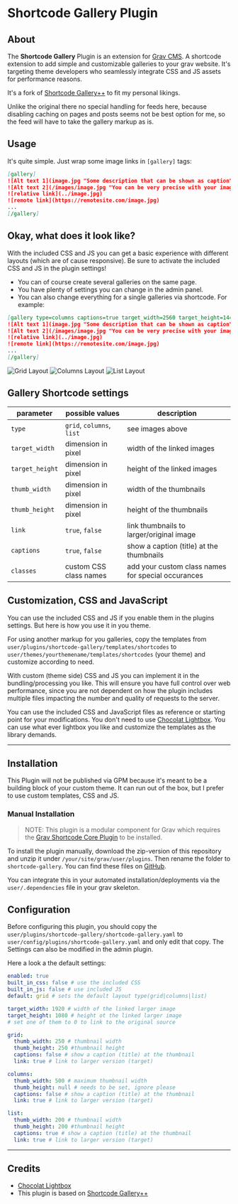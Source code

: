 # Shortcode Gallery Plugin

## About

The **Shortcode Gallery** Plugin is an extension for [Grav CMS](http://github.com/getgrav/grav). A shortcode extension to add simple and customizable galleries to your grav website. It's targeting theme developers who seamlessly integrate CSS and JS assets for performance reasons.

It's a fork of [Shortcode Gallery++](https://github.com/sal0max/grav-plugin-shortcode-gallery-plusplus) to fit my personal likings.

Unlike the original there no special handling for feeds here, because disabling caching on pages and posts seems not be best option for me, so the feed will have to take the gallery markup as is.

## Usage

It's quite simple. Just wrap some image links in `[gallery]` tags:

```markdown
[gallery]
![Alt text 1](image.jpg "Some description that can be shown as caption")
![Alt text 2](/images/image.jpg "You can be very precise with your image title if you like to.")
![relative link](../image.jpg)
![remote link](https://remotesite.com/image.jpg)
...
[/gallery]
```

## Okay, what does it look like?

With the included CSS and JS you can get a basic experience with different layouts (which are of cause responsive). Be sure to activate the included CSS and JS in the plugin settings!

* You can of course create several galleries on the same page.
* You have plenty of settings you can change in the admin panel.
* You can also change everything for a single galleries via shortcode. For example:

```markdown
[gallery type=columns captions=true target_width=2560 target_height=1440]
![Alt text 1](image.jpg "Some description that can be shown as caption")
![Alt text 2](/images/image.jpg "You can be very precise with your image title if you like to.")
![relative link](../image.jpg)
![remote link](https://remotesite.com/image.jpg)
...
[/gallery]
```

![Grid Layout](assets/grid.jpg)
![Columns Layout](assets/columns.jpg)
![List Layout](assets/list.jpg)

## Gallery Shortcode settings

| parameter   | possible values | description |
|-------------|-----------------| ------------|
| `type` | `grid`, `columns`, `list` | see images above
| `target_width` | dimension in pixel | width of the linked images
| `target_height` | dimension in pixel | height of the linked images
| `thumb_width` | dimension in pixel | width of the thumbnails
| `thumb_height` | dimension in pixel | height of the thumbnails
| `link` | `true`, `false` | link thumbnails to larger/original image
| `captions`  | `true`, `false` | show a caption (title) at the thumbnails
| `classes` | custom CSS class names | add your custom class names for special occurances

## Customization, CSS and JavaScript

You can use the included CSS and JS if you enable them in the plugins settings. But here is how you use it in you theme.

For using another markup for you galleries, copy the templates from `user/plugins/shortcode-gallery/templates/shortcodes` to `user/themes/yourthemename/templates/shortcodes` (your theme) and customize according to need.

With custom (theme side) CSS and JS you can implement it in the bundling/processing you like. This will ensure you have full control over web performance, since you are not dependent on how the plugin includes multiple files impacting the number and quality of requests to the server.

You can use the included CSS and JavaScript files as reference or starting point for your modifications. You don't need to use [Chocolat Lightbox](https://github.com/nicolas-t/Chocolat). You can use what ever lightbox you like and customize the templates as the library demands.

---

## Installation

This Plugin will not be published via GPM because it's meant to be a building block of your custom theme. It can run out of the box, but I prefer to use custom templates, CSS and JS.

### Manual Installation

> NOTE: This plugin is a modular component for Grav which requires the [Grav Shortcode Core Plugin](https://github.com/getgrav/grav-plugin-shortcode-core) to be installed.

To install the plugin manually, download the zip-version of this repository and unzip it under `/your/site/grav/user/plugins`. Then rename the folder to `shortcode-gallery`. You can find these files on [GitHub](https://github.com/bitstarr/grav-plugin-shortcode-gallery).

You can integrate this in your automated installation/deployments via the `user/.dependencies` file in your grav skeleton.

## Configuration

Before configuring this plugin, you should copy the `user/plugins/shortcode-gallery/shortcode-gallery.yaml` to `user/config/plugins/shortcode-gallery.yaml` and only edit that copy. The Settings can also be modified in the admin plugin.

Here a look a the default settings:

```yaml
enabled: true
built_in_css: false # use the included CSS
built_in_js: false # use included JS
default: grid # sets the default layout type(grid|columns|list)

target_width: 1920 # width of the linked larger image
target_height: 1080 # height ot the linked larger image
# set one of them to 0 to link to the original source

grid:
  thumb_width: 250 # thumbnail width
  thumb_height: 250 #thumbnail height
  captions: false # show a caption (title) at the thumbnail
  link: true # link to larger version (target)

columns:
  thumb_width: 500 # maximum thumbnail width
  thumb_height: null # needs to be set, ignore please
  captions: false # show a caption (title) at the thumbnail
  link: true # link to larger version (target)

list:
  thumb_width: 200 # thumbnail width
  thumb_height: 200 #thumbnail height
  captions: true # show a caption (title) at the thumbnail
  link: true # link to larger version (target)
```
---

## Credits

* [Chocolat Lightbox](https://github.com/nicolas-t/Chocolat)
* This plugin is based on [Shortcode Gallery++](https://github.com/sal0max/grav-plugin-shortcode-gallery-plusplus)
